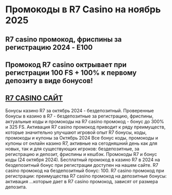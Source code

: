 # Промокоды в R7 Casino на ноябрь 2025

## R7 casino промокод, фриспины за регистрацию 2024 - **E100**

## Промокод R7 casino октрывает при регистрации 100 FS + 100% к первому депозиту в виде бонусов!

## [R7 CASINO САЙТ](https://linkcasino.ru/r7_e100)




Бонусы казино R7 за октябрь 2024 - бездепозитный. Проверенные бонусы в казино в R7 - бездепозитные за регистрацию, фриспины, актуальные коды и промокоды на R7 casino промокод - бонус до 300% и 325 FS. Активация R7 casino промокод приводит к ряду преимуществ, которые значительно улучшают игровой опыт
R7 бонусы, коды, промокоды и купоны за Октябрь 2024 Все бонус коды, промокоды и купоны от онлайн казино R7, активные на сегодняшний день как для новых, так и для существующих игроков: бездепозитные, за регистрацию и депозит, фриспины и кешбэк. Промокоды R7 и бонус коды (24 октября 2024). Бесплатный промокод в казино R7 в 2024 на бездепозитный бонус при регистрации доступен на нашем сайте. R7 casino промокод на бездепозитный бонус: 100. R7 casino промокод при регистрации: преимущества R7 casino промокод на депозитные бонусы: активация ...которые дает в R7 casino промокод, зависят от размера депозита.
